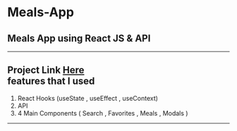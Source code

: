 # Meals-App
## Meals App using React JS & API  <br/>
---
Project Link [Here](https://zippy-hamster-864264.netlify.app/ "Meals App") <br/>
features that I used 
---
1. React Hooks (useState , useEffect , useContext) <br/>
2. API  <br /> 
3. 4 Main Components  ( Search , Favorites , Meals , Modals ) <br />
---
